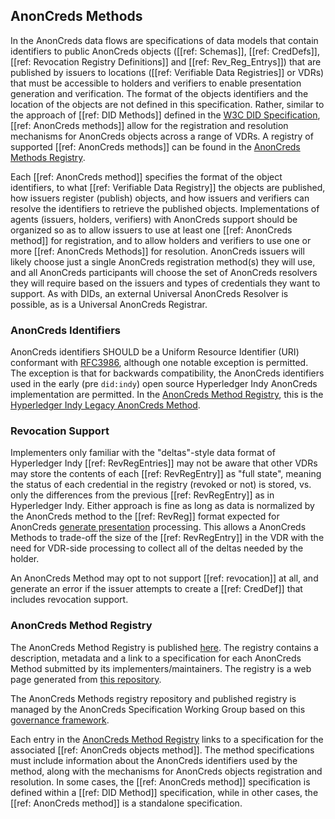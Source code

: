 ## AnonCreds Methods

In the AnonCreds data flows are specifications of data models that contain
identifiers to public AnonCreds objects ([[ref: Schemas]], [[ref: CredDefs]],
[[ref: Revocation Registry Definitions]] and [[ref: Rev_Reg_Entrys]]) that are published by issuers
to locations ([[ref: Verifiable Data Registries]] or VDRs) that must be
accessible to holders and verifiers to enable presentation generation and
verification. The format of the objects identifiers and the
location of the objects are not defined in this specification. Rather, similar
to the approach of [[ref: DID Methods]] defined in the [W3C DID
Specification](https://www.w3.org/TR/did-core/), [[ref: AnonCreds methods]]
allow for the registration and resolution mechanisms for AnonCreds objects
across a range of VDRs. A registry of supported [[ref: AnonCreds methods]] can
be found in the [AnonCreds Methods Registry](#anoncreds-methods-registry).

Each [[ref: AnonCreds method]] specifies the format of the object identifiers,
to what [[ref: Verifiable Data Registry]] the objects are published, how issuers
register (publish) objects, and how issuers and verifiers can resolve the
identifiers to retrieve the published objects. Implementations of agents
(issuers, holders, verifiers) with AnonCreds support should be organized so as
to allow issuers to use at least one [[ref: AnonCreds method]] for registration,
and to allow holders and verifiers to use one or more [[ref: AnonCreds Methods]]
for resolution. AnonCreds issuers will likely choose just a single AnonCreds
registration method(s) they will use, and all AnonCreds participants will choose
the set of AnonCreds resolvers they will require based on the issuers and types
of credentials they want to support. As with DIDs, an external Universal
AnonCreds Resolver is possible, as is a Universal AnonCreds Registrar.

### AnonCreds Identifiers

AnonCreds identifiers SHOULD be a Uniform Resource Identifier (URI)
conformant with [RFC3986](https://www.w3.org/TR/did-core/#bib-rfc3986), although
one notable exception is permitted. The exception is that for backwards
compatibility, the AnonCreds identifiers used in the early (pre
`did:indy`) open source Hyperledger Indy AnonCreds implementation are permitted.
In the [AnonCreds Method Registry](#anoncreds-method-registry),
this is the [Hyperledger Indy Legacy AnonCreds Method](https://hyperledger.github.io/anoncreds-methods-registry/#hyperledger-indy-legacy-anoncreds-method).

### Revocation Support

Implementers only familiar with the "deltas"-style data format of Hyperledger Indy
[[ref: RevRegEntries]] may not be aware that other VDRs may
store the contents of each [[ref: RevRegEntry]] as
"full state", meaning the status of each credential in the registry
(revoked or not) is stored, vs. only the differences from the previous
[[ref: RevRegEntry]] as in Hyperledger Indy. Either approach is fine
as long as data is normalized by the AnonCreds method to the [[ref: RevReg]]
format expected for AnonCreds [generate presentation](#generate-presentation)
processing. This allows a AnonCreds Methods to trade-off the size of the
[[ref: RevRegEntry]] in the VDR with the need for VDR-side processing to collect
all of the deltas needed by the holder.

An AnonCreds Method may opt to not support [[ref: revocation]] at all, and generate
an error if the issuer attempts to create a [[ref: CredDef]] that includes revocation
support.

### AnonCreds Method Registry

The AnonCreds Method Registry is published
[here](https://hyperledger.github.io/anoncreds-methods-registry/). The
registry contains a description, metadata and a link to a specification for each
AnonCreds Method submitted by its implementers/maintainers. The registry is a web page
generated from [this
repository](https://github.com/hyperledger/anoncreds-methods-registry).

The AnonCreds Methods registry repository and published registry is
managed by the AnonCreds Specification Working Group based on this [governance
framework](https://hyperledger.github.io/anoncreds-methods-registry/#governance).

Each entry in the [AnonCreds Method
Registry](https://hyperledger.github.io/anoncreds-methods-registry/)
links to a specification for the associated [[ref: AnonCreds objects method]].
The method specifications must include information about the AnonCreds identifiers
used by the method, along with the mechanisms for AnonCreds objects registration
and resolution. In some cases, the [[ref: AnonCreds method]]
specification is defined within a [[ref: DID Method]] specification, while in
other cases, the [[ref: AnonCreds method]] is a standalone
specification.
